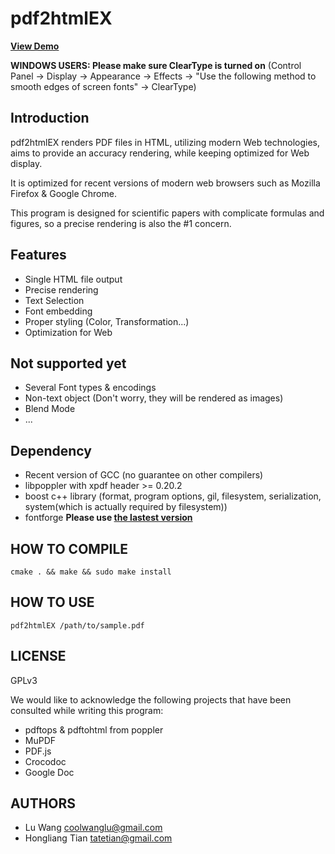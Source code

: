 pdf2html**EX**
=============================


[**View Demo**](http://coolwanglu.github.com/pdf2htmlEX/demo/demo.html)

**WINDOWS USERS: Please make sure ClearType is turned on** 
(Control Panel -> Display -> Appearance -> Effects -> "Use the following method to smooth edges of screen fonts" -> ClearType)

Introduction
-----------------------------
pdf2htmlEX renders PDF files in HTML, utilizing modern Web technologies, aims to provide an accuracy rendering, while keeping optimized for Web display.

It is optimized for recent versions of modern web browsers such as Mozilla Firefox & Google Chrome.

This program is designed for scientific papers with complicate formulas and figures, so a precise rendering is also the #1 concern.

Features
----------------------------
* Single HTML file output 
* Precise rendering 
* Text Selection
* Font embedding 
* Proper styling (Color, Transformation...)
* Optimization for Web 

Not supported yet
----------------------------
* Several Font types & encodings
* Non-text object (Don't worry, they will be rendered as images)
* Blend Mode
* ...

Dependency
----------------------------
* Recent version of GCC (no guarantee on other compilers)
* libpoppler with xpdf header >= 0.20.2
* boost c++ library (format, program options, gil, filesystem, serialization, system(which is actually required by filesystem))
* fontforge **Please use [the lastest version](https://github.com/fontforge/fontforge)**

HOW TO COMPILE
----------------------------
    cmake . && make && sudo make install

HOW TO USE
----------------------------
    pdf2htmlEX /path/to/sample.pdf

LICENSE
----------------------------
GPLv3


We would like to acknowledge the following projects that have been consulted while writing this program:
* pdftops & pdftohtml from poppler 
* MuPDF
* PDF.js
* Crocodoc
* Google Doc

AUTHORS
----------------------------
* Lu Wang <coolwanglu@gmail.com>
* Hongliang Tian <tatetian@gmail.com>

